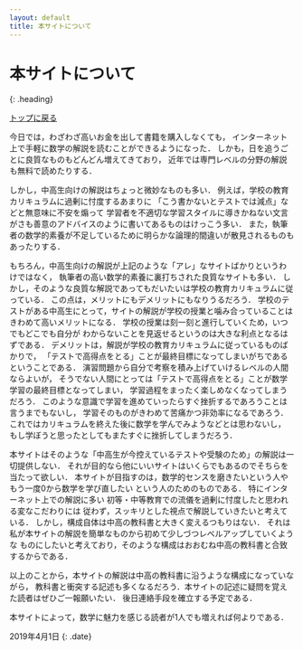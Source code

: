 ```yaml
---
layout: default
title: 本サイトについて
---
```


# 本サイトについて
{: .heading}

<div class="link">
<a href="index.html">トップに戻る</a>
</div>

今日では，わざわざ高いお金を出して書籍を購入しなくても，
インターネット上で手軽に数学の解説を読むことができるようになった．
しかも，日を追うごとに良質なものもどんどん増えてきており，
近年では専門レベルの分野の解説も無料で読めたりする．

しかし，中高生向けの解説はちょっと微妙なものも多い．
例えば，学校の教育カリキュラムに過剰に忖度するあまりに
「こう書かないとテストでは減点」などと無意味に不安を煽って
学習者を不適切な学習スタイルに導きかねない文言がさも善意のアドバイスのように書いてあるものはけっこう多い．
また，執筆者の数学的素養が不足しているために明らかな論理的間違いが散見されるものもあったりする．

もちろん，中高生向けの解説が上記のような「アレ」なサイトばかりというわけではなく，
執筆者の高い数学的素養に裏打ちされた良質なサイトも多い．
しかし，そのような良質な解説であってもだいたいは学校の教育カリキュラムに従っている．
この点は，メリットにもデメリットにもなりうるだろう．
学校のテストがある中高生にとって，サイトの解説が学校の授業と噛み合っていることはきわめて高いメリットになる．
学校の授業は刻一刻と進行していくため，いつでもどこでも自分が
わからないことを見返せるというのは大きな利点となるはずである．
デメリットは，解説が学校の教育カリキュラムに従っているものばかりで，
「テストで高得点をとる」ことが最終目標になってしまいがちであるということである．
演習問題から自分で考察を積み上げていけるレベルの人間ならよいが，
そうでない人間にとっては「テストで高得点をとる」ことが数学学習の最終目標となってしまい，
学習過程をまったく楽しめなくなってしまうだろう．
このような意識で学習を進めていったらすぐ挫折するであろうことは言うまでもないし，
学習そのものがきわめて苦痛かつ非効率になるであろう．
これではカリキュラムを終えた後に数学を学んでみようなどとは思わないし，
もし学ぼうと思ったとしてもまたすぐに挫折してしまうだろう．

本サイトはそのような「中高生が今控えているテストや受験のため」の解説は一切提供しない．
それが目的なら他にいいサイトはいくらでもあるのでそちらを当たって欲しい．
本サイトが目指すのは，数学的センスを磨きたいという人やもう一度0から数学を学び直したい
という人のためのものである．
特にインターネット上での解説に多い
初等・中等教育での流儀を過剰に忖度したと思われる変なこだわりには
従わず，スッキリとした視点で解説していきたいと考えている．
しかし，構成自体は中高の教科書と大きく変えるつもりはない．
それは私が本サイトの解説を簡単なものから初めて少しづつレベルアップしていくような
ものにしたいと考えており，そのような構成はおおむね中高の教科書と合致するからである．

以上のことから，本サイトの解説は中高の教科書に沿うような構成になっていながら，
教科書と衝突する記述も多くなるだろう．本サイトの記述に疑問を覚えた読者はぜひご一報願いたい．
後日連絡手段を確立する予定である．

本サイトによって，数学に魅力を感じる読者が1人でも増えれば何よりである．

2019年4月1日
{: .date}
